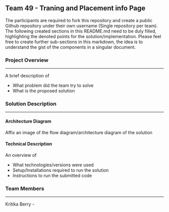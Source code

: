 ## Team 49 - Traning and Placement info Page

The participants are required to fork this repository and create a public Github repository under their own username (Single repository per team). The following created sections in this README.md need to be duly filled, highlighting the denoted points for the solution/implementation. Please feel free to create further sub-sections in this markdown, the idea is to understand the gist of the components in a singular document.

### Project Overview
----------------------------------

A brief description of 
* What problem did the team try to solve
* What is the proposed solution

### Solution Description
----------------------------------

#### Architecture Diagram

Affix an image of the flow diagram/architecture diagram of the solution

#### Technical Description

An overview of 
* What technologies/versions were used
* Setup/Installations required to run the solution
* Instructions to run the submitted code

### Team Members
----------------------------------

Kritika Berry - 
